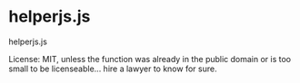 helperjs.js
===========

helperjs.js

License: MIT, unless the function was already in the public domain or is too small to be licenseable... hire a lawyer to know for sure.
